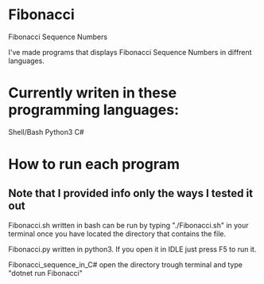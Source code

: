 # Fibonacci
Fibonacci Sequence Numbers

I've made programs that displays Fibonacci Sequence Numbers
in diffrent languages.

# Currently writen in these programming languages:
Shell/Bash
Python3
C#

# How to run each program
## Note that I provided info only the ways I tested it out 

Fibonacci.sh written in bash can be run by typing "./Fibonacci.sh" in your terminal once you have located the directory that contains the file.

Fibonacci.py written in python3. If you open it in IDLE just press F5 to run it.

Fibonacci_sequence_in_C# open the directory trough terminal and type "dotnet run Fibonacci"
